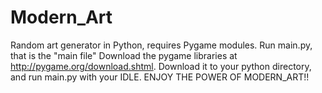 # Modern_Art
Random art generator in Python, requires Pygame modules. Run main.py, that is the "main file"
Download the pygame libraries at http://pygame.org/download.shtml. Download it to your python 
directory, and run main.py with your IDLE. ENJOY THE POWER OF MODERN_ART!!
